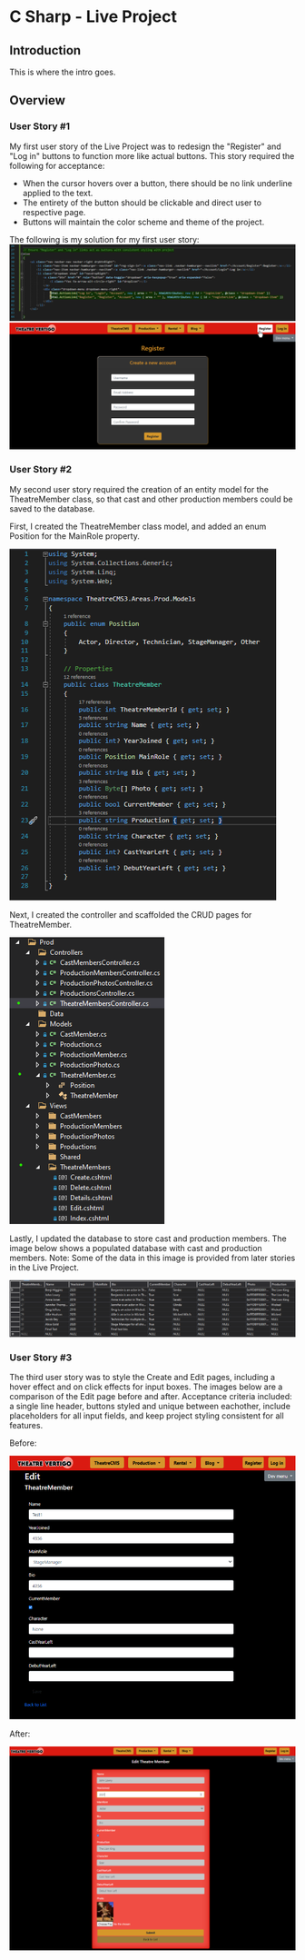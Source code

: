 # C Sharp - Live Project

## Introduction
This is where the intro goes.

## Overview

### User Story #1

My first user story of the Live Project was to redesign the "Register" and "Log in" buttons to function more like actual buttons. 
This story required the following for acceptance: 
- When the cursor hovers over a button, there should be no link underline applied to the text. 
- The entirety of the button should be clickable and direct user to respective page. 
- Buttons will maintain the color scheme and theme of the project.

The following is my solution for my first user story:
![This is an image](https://github.com/tbon27/CSharp-LiveProject/blob/main/images/story1/US1-SNIP.png)
![This is an image](https://github.com/tbon27/CSharp-LiveProject/blob/main/images/story1/US1-SS.png)

### User Story #2

My second user story required the creation of an entity model for the TheatreMember class, so that cast and other production members could be saved to the database.

First, I created the TheatreMember class model, and added an enum Position for the MainRole property.

![This is an image](https://github.com/tbon27/CSharp-LiveProject/blob/main/images/story2/US2-SNIP.png)

Next, I created the controller and scaffolded the CRUD pages for TheatreMember.

![This is an image](https://github.com/tbon27/CSharp-LiveProject/blob/main/images/story2/US2-SNIP2a.png)

Lastly, I updated the database to store cast and production members. The image below shows a populated database with cast and production members. Note: Some of the data in this image is provided from later stories in the Live Project.

![This is an image](https://github.com/tbon27/CSharp-LiveProject/blob/main/images/story2/US2-SNIP3a.png)

### User Story #3

The third user story was to style the Create and Edit pages, including a hover effect and on click effects for input boxes. The images below are a comparison of the Edit page before and after. Acceptance criteria included: a single line header, buttons styled and unique between eachother, include placeholders for all input fields, and keep project styling consistent for all features.

Before:

![This is an image](https://github.com/tbon27/CSharp-LiveProject/blob/main/images/story3/US3-SS2b.png)

After:

![This is an image](https://github.com/tbon27/CSharp-LiveProject/blob/main/images/story3/US3-SS1b.png)
